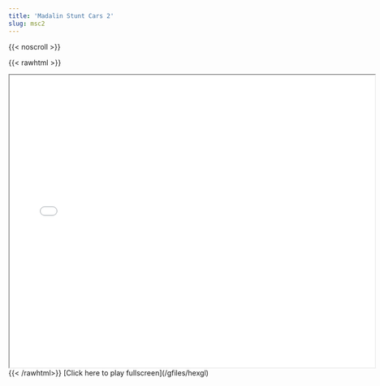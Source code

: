 ```yaml
---
title: 'Madalin Stunt Cars 2'
slug: msc2
---
```


{{< noscroll >}}

{{< rawhtml >}}
<iframe width="720" height="576" name="iframe" src="/cjs-reloaded/gfiles/msc2/index.html"></iframe>
{{< /rawhtml>}}
[Click here to play fullscreen](/gfiles/hexgl)

